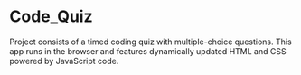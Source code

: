 # Code_Quiz
Project consists of a timed coding quiz with multiple-choice questions. This app runs in the browser and  features dynamically updated HTML and CSS powered by JavaScript code.
